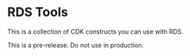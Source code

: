 # RDS Tools

This is a collection of CDK constructs you can use with RDS.

This is a pre-release. Do not use in production.